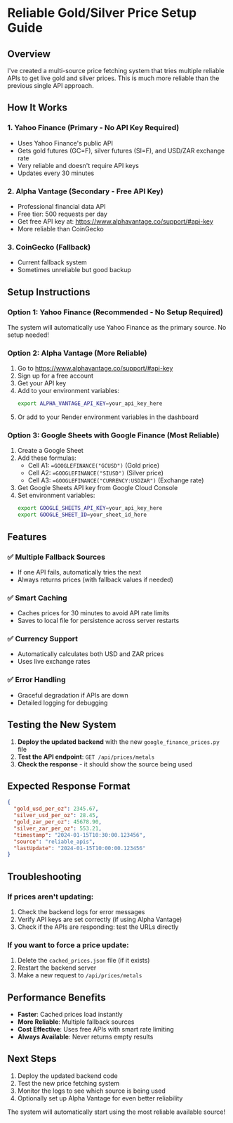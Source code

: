 # Reliable Gold/Silver Price Setup Guide

## Overview
I've created a multi-source price fetching system that tries multiple reliable APIs to get live gold and silver prices. This is much more reliable than the previous single API approach.

## How It Works

### 1. **Yahoo Finance (Primary - No API Key Required)**
- Uses Yahoo Finance's public API
- Gets gold futures (GC=F), silver futures (SI=F), and USD/ZAR exchange rate
- Very reliable and doesn't require API keys
- Updates every 30 minutes

### 2. **Alpha Vantage (Secondary - Free API Key)**
- Professional financial data API
- Free tier: 500 requests per day
- Get free API key at: https://www.alphavantage.co/support/#api-key
- More reliable than CoinGecko

### 3. **CoinGecko (Fallback)**
- Current fallback system
- Sometimes unreliable but good backup

## Setup Instructions

### Option 1: Yahoo Finance (Recommended - No Setup Required)
The system will automatically use Yahoo Finance as the primary source. No setup needed!

### Option 2: Alpha Vantage (More Reliable)
1. Go to https://www.alphavantage.co/support/#api-key
2. Sign up for a free account
3. Get your API key
4. Add to your environment variables:
   ```bash
   export ALPHA_VANTAGE_API_KEY=your_api_key_here
   ```
5. Or add to your Render environment variables in the dashboard

### Option 3: Google Sheets with Google Finance (Most Reliable)
1. Create a Google Sheet
2. Add these formulas:
   - Cell A1: `=GOOGLEFINANCE("GCUSD")` (Gold price)
   - Cell A2: `=GOOGLEFINANCE("SIUSD")` (Silver price)  
   - Cell A3: `=GOOGLEFINANCE("CURRENCY:USDZAR")` (Exchange rate)
3. Get Google Sheets API key from Google Cloud Console
4. Set environment variables:
   ```bash
   export GOOGLE_SHEETS_API_KEY=your_api_key_here
   export GOOGLE_SHEET_ID=your_sheet_id_here
   ```

## Features

### ✅ **Multiple Fallback Sources**
- If one API fails, automatically tries the next
- Always returns prices (with fallback values if needed)

### ✅ **Smart Caching**
- Caches prices for 30 minutes to avoid API rate limits
- Saves to local file for persistence across server restarts

### ✅ **Currency Support**
- Automatically calculates both USD and ZAR prices
- Uses live exchange rates

### ✅ **Error Handling**
- Graceful degradation if APIs are down
- Detailed logging for debugging

## Testing the New System

1. **Deploy the updated backend** with the new `google_finance_prices.py` file
2. **Test the API endpoint**: `GET /api/prices/metals`
3. **Check the response** - it should show the source being used

## Expected Response Format
```json
{
  "gold_usd_per_oz": 2345.67,
  "silver_usd_per_oz": 28.45,
  "gold_zar_per_oz": 45678.90,
  "silver_zar_per_oz": 553.21,
  "timestamp": "2024-01-15T10:30:00.123456",
  "source": "reliable_apis",
  "lastUpdate": "2024-01-15T10:00:00.123456"
}
```

## Troubleshooting

### If prices aren't updating:
1. Check the backend logs for error messages
2. Verify API keys are set correctly (if using Alpha Vantage)
3. Check if the APIs are responding: test the URLs directly

### If you want to force a price update:
1. Delete the `cached_prices.json` file (if it exists)
2. Restart the backend server
3. Make a new request to `/api/prices/metals`

## Performance Benefits

- **Faster**: Cached prices load instantly
- **More Reliable**: Multiple fallback sources
- **Cost Effective**: Uses free APIs with smart rate limiting
- **Always Available**: Never returns empty results

## Next Steps

1. Deploy the updated backend code
2. Test the new price fetching system
3. Monitor the logs to see which source is being used
4. Optionally set up Alpha Vantage for even better reliability

The system will automatically start using the most reliable available source! 